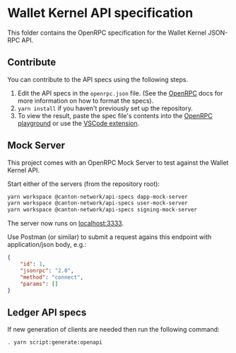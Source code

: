 # Wallet Kernel API specification

This folder contains the OpenRPC specification for the Wallet Kernel JSON-RPC API.

## Contribute

You can contribute to the API specs using the following steps.

1. Edit the API specs in the `openrpc.json` file. (See the [OpenRPC](https://open-rpc.org/) docs for more information on how to format the specs).
2. `yarn install` if you haven't previously set up the repository.
3. To view the result, paste the spec file's contents into the [OpenRPC playground](https://playground.open-rpc.org/) or use the [VSCode extension](https://marketplace.visualstudio.com/items?itemName=OPEN-RPC.OPEN-RPC).

## Mock Server

This project comes with an OpenRPC Mock Server to test against the Wallet Kernel API.

Start either of the servers (from the repository root):

```sh
yarn workspace @canton-network/api-specs dapp-mock-server
yarn workspace @canton-network/api-specs user-mock-server
yarn workspace @canton-network/api-specs signing-mock-server
```

The server now runs on [localhost:3333](http://localhost:3333/).

Use Postman (or similar) to submit a request agains this endpoint with application/json body, e.g.:

```json
{
    "id": 1,
    "jsonrpc": "2.0",
    "method": "connect",
    "params": []
}
```

## Ledger API specs

If new generation of clients are needed then run the following command:

```sh
. yarn script:generate:openapi
```
